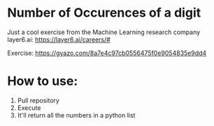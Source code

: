 # Number of Occurences of a digit

Just a cool exercise from the Machine Learning research company layer6.ai: https://layer6.ai/careers/#

Exercise: https://gyazo.com/8a7e4c97cb0556475f0e9054835e9dd4

# How to use:
  1. Pull repository
  2. Execute
  3. It'll return all the numbers in a python list
